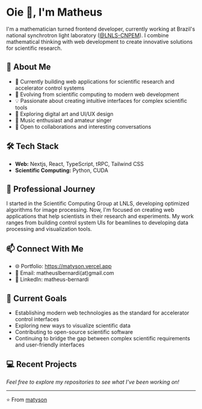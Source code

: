 # Oie 👋, I'm Matheus

I'm a mathematician turned frontend developer, currently working at Brazil's national synchrotron light laboratory ([@LNLS-CNPEM](https://github.com/cnpem)). I combine mathematical thinking with web development to create innovative solutions for scientific research.

## 🚀 About Me

- 🔭 Currently building web applications for scientific research and accelerator control systems
- 🌱 Evolving from scientific computing to modern web development
- 💡 Passionate about creating intuitive interfaces for complex scientific tools
- 🎨 Exploring digital art and UI/UX design
- 🎵 Music enthusiast and amateur singer
- 🤝 Open to collaborations and interesting conversations

## 🛠️ Tech Stack

- **Web:** Nextjs, React, TypeScript, tRPC, Tailwind CSS
- **Scientific Computing:** Python, CUDA

## 🔬 Professional Journey

I started in the Scientific Computing Group at LNLS, developing optimized algorithms for image processing. Now, I'm focused on creating web applications that help scientists in their research and experiments. My work ranges from building control system UIs for beamlines to developing data processing and visualization tools.

## 📫 Connect With Me

- 🌐 Portfolio: https://matyson.vercel.app
- 📧 Email: matheuslbernardi(at)gmail.com
- 💼 LinkedIn: matheus-bernardi

## 🎯 Current Goals

- Establishing modern web technologies as the standard for accelerator control interfaces
- Exploring new ways to visualize scientific data
- Contributing to open-source scientific software
- Continuing to bridge the gap between complex scientific requirements and user-friendly interfaces

## 💻 Recent Projects

_Feel free to explore my repositories to see what I've been working on!_

---

⭐️ From [matyson](https://github.com/matyson)
